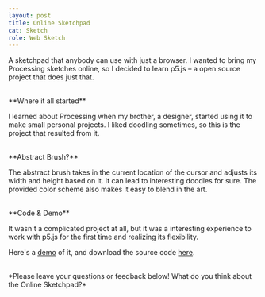 ```yaml
---
layout: post
title: Online Sketchpad
cat: Sketch
role: Web Sketch
---
```


A sketchpad that anybody can use with just a browser. I wanted to bring my Processing sketches online, so I decided to learn p5.js – a open source project that does just that.

<br>
**Where it all started**

I learned about Processing when my brother, a designer, started using it to make small personal projects. I liked doodling sometimes, so this is the project that resulted from it.

<br>
**Abstract Brush?**

The abstract brush takes in the current location of the cursor and adjusts its width and height based on it. It can lead to interesting doodles for sure. The provided color scheme also makes it easy to blend in the art.

<br>
**Code & Demo**

It wasn't a complicated project at all, but it was a interesting experience to work with p5.js for the first time and realizing its flexibility.

Here's a [demo](../download/OnlineSketchpad/source-code/) of it, and download the source code [here](../download/OnlineSketchpad/source-code.zip).

<br>
*Please leave your questions or feedback below! What do you think about the Online Sketchpad?*

<br>
